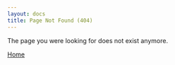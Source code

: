```yaml
---
layout: docs
title: Page Not Found (404)
---
```


The page you were looking for does not exist anymore.

<a href="/" class="btn btn-lg btn-success"><i class="glyphicon glyphicon-home"></i> Home</a>
